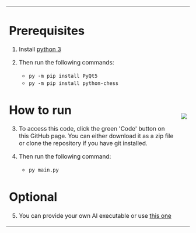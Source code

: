 <table><tr><td>

# Prerequisites
1. Install [python 3](https://www.python.org/downloads/)

2. Then run the following commands:
   * `py -m pip install PyQt5`
   * `py -m pip install python-chess`

# How to run
3. To access this code, click the green 'Code' button on this GitHub page. You can either download it as a zip file or clone the repository if you have git installed.

4. Then run the following command:
   * `py main.py`

# Optional
5. You can provide your own AI executable or use [this one](https://github.com/vtad4f/chess-ai)

</td><td><img src="https://imgur.com/H2nuTtb.png"/></td></tr></table>